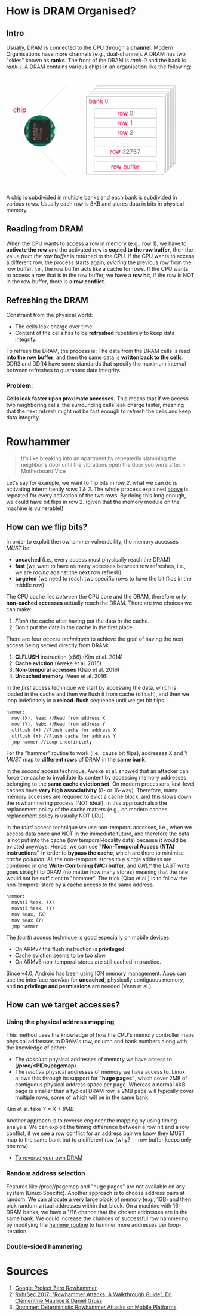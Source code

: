 # How is DRAM Organised?

## Intro
Usually, DRAM is connected to the CPU through a **channel**. Modern Organisations have more channels (e.g., dual-channel). A DRAM has two "sides" known as **ranks**. The front of the DRAM is _rank-0_ and the back is _rank-1_. A DRAM contains various chips in an organisation like the following:

![DRAM Chip](https://github.com/andreadidio98/rowhammering/blob/master/DRAM%20chip.png?raw=true)

A chip is subdivided in multiple banks and each bank is subdivided in various rows. Usually each row is 8KB and stores data in bits in physical memory.

## <a name="reading"></a>Reading from DRAM
When the CPU wants to access a row in memory (e.g., row 1), we have to **activate the row** and the activated row is **copied to the row buffer**, then the value _from the row buffer_ is returned to the CPU. If the CPU wants to access a different row, the process starts again, _evicting_ the previous row from the row buffer. I.e., the row buffer acts like a cache for rows. If the CPU wants to access a row that is in the row buffer, we have a **row hit**, if the row is NOT in the row buffer, there is a **row conflict**.

## Refreshing the DRAM
Constraint from the physical world:
- The cells leak charge over time.
- Content of the cells has to be **refreshed** repetitively to keep data integrity.

To refresh the DRAM, the process is: The data from the DRAM cells is read **into the row buffer**, and then the same data is **written back to the cells**. DDR3 and DDR4 have some standards that specify the maximum interval between refreshes to guarantee data integrity.

### Problem:

**Cells leak faster upon proximate accesses.** This means that if we access two neighboring cells, the surrounding cells leak charge faster, meaning that the next refresh might not be fast enough to refresh the cells and keep data integrity.

# Rowhammer

> It's like breaking into an apartment by repeatedly slamming the neighbor's door until the vibrations open the door you were after. - Motherboard Vice

Let's say for example, we want to flip bits in _row 2_, what we can do is activating intermittently _rows 1 & 3_. The whole process explained [above](#reading) is repeated for every activation of the two rows. By doing this long enough, we could have bit flips in row 2. (given that the memory module on the machine is vulnerable!)

## <a name="flip-bits"></a>How can we flip bits?

In order to exploit the rowhammer vulnerability, the memory accesses _MUST_ be:
- **uncached** (i.e., every access must physically reach the DRAM)
- **fast** (we want to have as many accesses between row refreshes, i.e., we are _racing_ against the next row refresh)
- **targeted** (we need to reach two specific rows to have the bit flips in the middle row)

The CPU cache lies _between_ the CPU core and the DRAM, therefore only **non-cached accesses** actually reach the DRAM. There are two choices we can make:
1. _Flush_ the cache after having put the data in the cache.
2. Don't put the data in the cache in the first place.

There are four _access techniques_ to achieve the goal of having the next access being served directly from DRAM:
1. **CLFLUSH** instruction (x86) (Kim et al. 2014)
2. **Cache eviction** (Aweke et al. 2016)
3. **Non-temporal accesses** (Qiao et al. 2016)
4. **Uncached memory** (Veen et al. 2016)

In the _first_ access technique we start by accessing the data, which is loaded in the cache and then we flush it from cache (clflush), and then we loop indefinitely in a **reload-flush** sequence until we get bit flips.

```assembly
hammer:
  mov (X), %eax //Read from address X
  mov (Y), %ebx //Read from address Y
  clflush (X) //Flush cache for address X
  clflush (Y) //Flush cache for address Y
  jmp hammer //Loop indefinitely
```

For the "hammer" routine to work (i.e., cause bit flips), addresses X and Y _MUST_ map to **different rows** of DRAM in the **same bank**.

In the _second_ access technique, Aweke et al. showed that an attacker can force the cache to invalidate its content by accessing memory addresses belonging to the **same cache eviction set**. On modern processors, last-level caches have **very high associativity** (8- or 16-way). Therefore, many memory accesses are required to evict a cache block, and this slows down the rowhammering process (NOT ideal). In this approach also the replacement policy of the cache matters (e.g., on modern caches replacement policy is usually NOT LRU).


In the _third_ access technique we use non-temporal accesses, i.e., when we access data once and NOT in the immediate future, and therefore the data is not put into the cache (low temporal-locality data) because it would be evicted anyways. Hence, we can use **"Non-Temporal Access (NTA) instructions"** in order to **bypass the cache**, which are there to minimise _cache pollution_. All the non-temporal stores to a single address are combined in one **Write-Combining (WC) buffer**, and _ONLY_ the LAST write goes straight to DRAM (no matter how many stores) meaning that the rate would not be sufficient to "hammer". The trick (Qiao et al.) is to follow the non-temporal store by a cache access to the same address.

```assembly
hammer:
  movnti %eax, (X)
  movnti %eax, (Y)
  mov %eax, (X)
  mov %eax (Y)
  jmp hammer
```


The _fourth_ access technique is good especially on mobile devices:
- On ARMv7 the flush instruction is **privileged**
- Cache eviction seems to be too slow
- On ARMv8 non-temporal stores are still cached in practice.

Since v4.0, Android has been using ION memory management. Apps can use the interface _/dev/ion_ for **uncached**, physically contiguous memory, and **no privilege and permissions** are needed (Veen et al.).


## How can we target accesses?

### Using the physical address mapping

This method uses the knowledge of how the CPU's memory controller maps physical addresses to DRAM's row, column and bank numbers along with the knowledge of either:

- The _absolute_ physical addresses of memory we have access to (**/proc/\<PID\>/pagemap**)
- The _relative_ physical addresses of memory we have access to. Linux allows this through its support for **"huge pages"**, which cover 2MB of contiguous physical address space per page. Whereas a normal 4KB page is smaller than a typical DRAM row, a 2MB page will typically cover multiple rows, some of which will be in the same bank.

Kim et al. take _Y = X + 8MB_

Another approach is to reverse engineer the mapping by using timing analysis. We can exploit the timing difference between a row hit and a row conflict, if we see a row conflict for an address pair we know they MUST map to the same bank but to a different row (why? -- row buffer keeps only one row).

- [To reverse your own DRAM](https://github.com/IAIK/DRAMA)

### Random address selection

Features like /proc/<PID>/pagemap and "huge pages" are not available on any system (Linux-Specific). Another approach is to choose address pairs at random. We can allocate a very large block of memory (e.g., 1GB) and then pick random virtual addresses within that block.
On a machine with 16 DRAM banks, we have a 1/16 chance that the chosen addresses are in the same bank. We could increase the chances of successful row hammering by modifying the [hammer routine](#flip-bits) to hammer more addresses per loop-iteration.

### Double-sided hammering












# Sources

1. [Google Project Zero Rowhammer](https://googleprojectzero.blogspot.com/2015/03/exploiting-dram-rowhammer-bug-to-gain.html)
2. [RuhrSec 2017: "Rowhammer Attacks: A Walkthrough Guide", Dr. Clémentine Maurice & Daniel Gruss](https://www.youtube.com/watch?v=-33gCDrSl_Q)
3. [Drammer: Deterministic Rowhammer Attacks on Mobile Platforms](https://vvdveen.com/publications/drammer.pdf)
